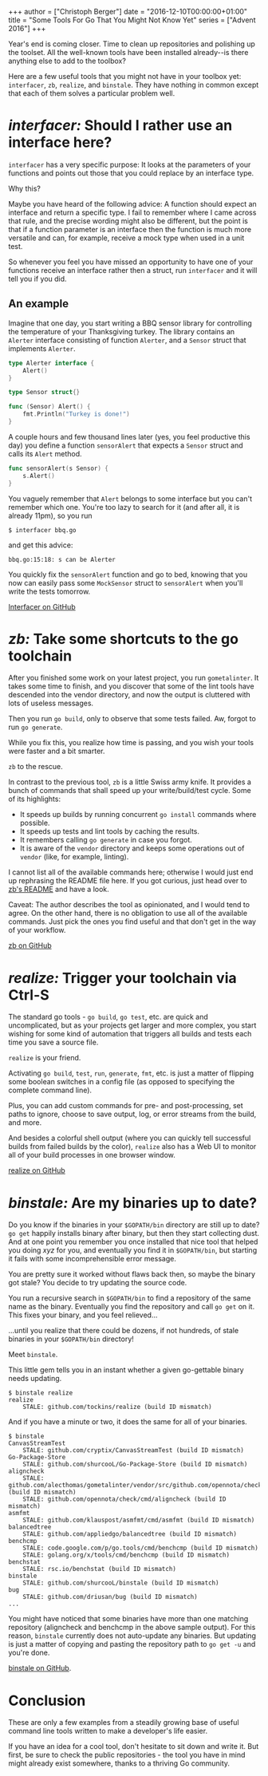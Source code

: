 +++
author = ["Christoph Berger"]
date = "2016-12-10T00:00:00+01:00"
title = "Some Tools For Go That You Might Not Know Yet"
series = ["Advent 2016"]
+++

Year's end is coming closer. Time to clean up repositories and 
polishing up the toolset. All the well-known tools have been installed
already--is there anything else to add to the toolbox?

Here are a few useful tools that you might not have in your toolbox yet:
`interfacer`, `zb`, `realize`, and `binstale`. They have nothing in
common except that each of them solves a particular problem well. 



# *interfacer:* Should I rather use an interface here?

`interfacer` has a very specific
purpose: It looks at the parameters of your functions and points out
those that you could replace by an interface type. 

Why this? 

Maybe you have heard of the following advice: A function should expect
an interface and return a specific type. I fail to remember where I came
across that rule, and the precise wording might also be different, but
the point is that if a function parameter is an interface then the
function is much more versatile and can, for example, receive a mock
type when used in a unit test. 

So whenever you feel you have missed an opportunity to have one of your
functions receive an interface rather then a struct, run `interfacer` 
and it will tell you if you did.

## An example

Imagine that one day, you start writing a BBQ sensor library for
controlling the temperature of your Thanksgiving turkey. The library
contains an `Alerter` interface consisting of function `Alerter`, and a
`Sensor` struct that implements `Alerter`.  


```go 
type Alerter interface {
	Alert()
}

type Sensor struct{}

func (Sensor) Alert() {
	fmt.Println("Turkey is done!")
}

```

A couple hours and few thousand lines later (yes, you feel productive 
this day) you define a function `sensorAlert` that expects a `Sensor` 
struct and calls its `Alert` method.

```go 
func sensorAlert(s Sensor) {
	s.Alert()
}
```

You vaguely remember that `Alert` belongs to some interface but you can't 
remember which one. You're too lazy to search for it (and after all, 
it is already 11pm), so you run 

    $ interfacer bbq.go

and get this advice:

    bbq.go:15:18: s can be Alerter

You quickly fix the `sensorAlert` function and go to bed, knowing that
you now can easily pass some `MockSensor` struct to `sensorAlert` when
you'll write the tests tomorrow.

[Interfacer on GitHub](https://github.com/mvdan/interfacer/)


# *zb:* Take some shortcuts to the go toolchain

After you finished some work on your latest project, you run
`gometalinter`. It takes some time to finish, and you discover that some
of the lint tools have descended into the vendor directory, and now the
output is cluttered with lots of useless messages.

Then you run `go build`, only to observe that some tests failed. Aw,
forgot to run `go generate`.

While you fix this, you realize how time is passing, and you wish your
tools were faster and a bit smarter.

`zb` to the rescue.

In contrast to the previous tool, `zb` is a little Swiss army knife.
It provides a bunch of commands that shall speed up your 
write/build/test cycle. Some of its highlights:

* It speeds up builds by running concurrent `go install` commands where
possible.
* It speeds up tests and lint tools by caching the results.
* It remembers calling `go generate` in case you forgot.
* It is aware of the `vendor` directory and keeps some operations
out of `vendor` (like, for example, linting). 

I cannot list all of the available commands here; otherwise I would just
end up rephrasing the README file here. If you got curious, just head
over to [zb's README](https://github.com/joshuarubin/zb/blob/master/README.md) 
and have a look.

Caveat: The author describes the tool as opinionated, and I would
tend to agree. On the other hand, there is no obligation to use 
all of the available commands. Just pick the ones you find useful and
that don't get in the way of your workflow.

[zb on GitHub](https://github.com/joshuarubin/zb)

# *realize:* Trigger your toolchain via Ctrl-S

The standard go tools - `go build`, `go test`, etc. are quick and
uncomplicated, but as your projects get larger and more complex, you
start wishing for some kind of automation that triggers all builds and
tests each time you save a source file.

`realize` is your friend. 

Activating `go build`, `test`, `run`, `generate`, `fmt`, etc. is just a matter of
flipping some boolean switches in a config file (as opposed to
specifying the complete command line). 

Plus, you can add custom commands for pre- and post-processing, set
paths to ignore, choose to save output, log, or error streams from the
build, and more. 

And besides a colorful shell output (where you can quickly tell
successful builds from failed builds by the color), `realize` also has a
Web UI to monitor all of your build processes in one browser window.

[realize on GitHub](https://github.com/tockins/realize) 


# *binstale:* Are my binaries up to date?

Do you know if the binaries in your `$GOPATH/bin` directory are still up
to date? `go get` happily installs binary after binary, but then they
start collecting dust. And at one point you remember you once installed
that nice tool that helped you doing *xyz* for you, and eventually you
find it in `$GOPATH/bin`, but starting it fails with some
incomprehensible error message. 

You are pretty sure it worked without flaws back then, so maybe the
binary got stale? You decide to try updating the source code.

You run a recursive search in `$GOPATH/bin` to find a repository of
the same name as the binary. Eventually you find the repository and
call `go get` on it. This fixes your binary, and you feel relieved...

...until you realize that there could be dozens, if not hundreds, of 
stale binaries in your `$GOPATH/bin` directory!

Meet `binstale`.

This little gem tells you in an instant whether a given go-gettable 
binary needs updating. 

    $ binstale realize
	realize
		STALE: github.com/tockins/realize (build ID mismatch)

And if you have a minute or two, it does the same for all of your 
binaries. 

	$ binstale
	CanvasStreamTest
		STALE: github.com/cryptix/CanvasStreamTest (build ID mismatch)
	Go-Package-Store
		STALE: github.com/shurcooL/Go-Package-Store (build ID mismatch)
	aligncheck
		STALE: github.com/alecthomas/gometalinter/vendor/src/github.com/opennota/check/cmd/aligncheck (build ID mismatch)
		STALE: github.com/opennota/check/cmd/aligncheck (build ID mismatch)
	asmfmt
		STALE: github.com/klauspost/asmfmt/cmd/asmfmt (build ID mismatch)
	balancedtree
		STALE: github.com/appliedgo/balancedtree (build ID mismatch)
	benchcmp
		STALE: code.google.com/p/go.tools/cmd/benchcmp (build ID mismatch)
		STALE: golang.org/x/tools/cmd/benchcmp (build ID mismatch)
	benchstat
		STALE: rsc.io/benchstat (build ID mismatch)
	binstale
		STALE: github.com/shurcooL/binstale (build ID mismatch)
	bug
		STALE: github.com/driusan/bug (build ID mismatch)
	...

You might have noticed that some binaries have more than one 
matching repository (aligncheck and benchcmp in the above
sample output). For this reason, `binstale` currently does not
auto-update any binaries. But updating is just a matter of copying 
and pasting the repository path to `go get -u` and you're done.

[binstale on GitHub](https://github.com/shurcooL/binstale). 


# Conclusion

These are only a few examples from a steadily growing base of 
useful command line tools written to make a developer's life 
easier.

If you have an idea for a cool tool, don't hesitate to sit down and
write it. But first, be sure to check the public repositories - 
the tool you have in mind might already exist somewhere, thanks to
a thriving Go community.

